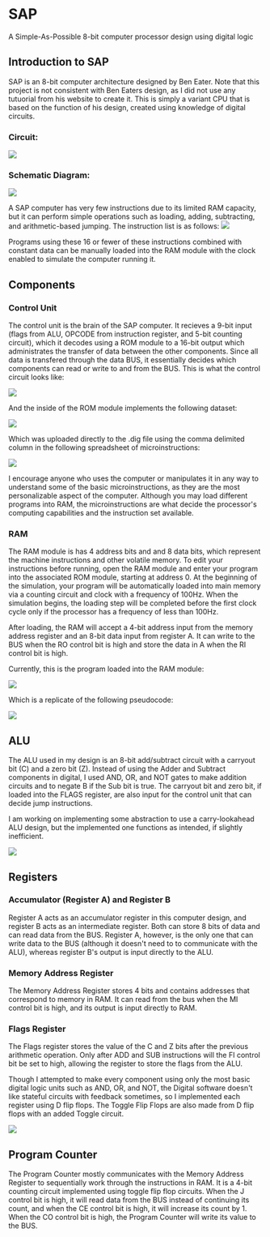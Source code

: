 # SAP
A Simple-As-Possible 8-bit computer processor design using digital logic

## Introduction to SAP ##

SAP is an 8-bit computer architecture designed by Ben Eater. Note that this project is not consistent with Ben Eaters design, as I did not use any tutuorial from his website to create it. This is simply a variant CPU that is based on the function of his design, created using knowledge of digital circuits.

### Circuit:

<img src="Images/SAP.png">

### Schematic Diagram:

<img src="Images/Schematic.jpg">

A SAP computer has very few instructions due to its limited RAM capacity, but it can perform simple operations such as loading, adding, subtracting, and arithmetic-based jumping. The instruction list is as follows:
<img src="Images/Instructions.png">

Programs using these 16 or fewer of these instructions combined with constant data can be manually loaded into the RAM module with the clock enabled to simulate the computer running it. 

## Components

### Control Unit

The control unit is the brain of the SAP computer. It recieves a 9-bit input (flags from ALU, OPCODE from instruction register, and 5-bit counting circuit), which it decodes using a ROM module to a 16-bit output which administrates the transfer of data between the other components. Since all data is transfered through the data BUS, it essentially decides which components can read or write to and from the BUS. This is what the control circuit looks like:

<img src="Images/Control.png">

And the inside of the ROM module implements the following dataset:

<img src="Images/ROM.png">

Which was uploaded directly to the .dig file using the comma delimited column in the following spreadsheet of microinstructions:

<img src="Images/Microinstructions.png">

I encourage anyone who uses the computer or manipulates it in any way to understand some of the basic microinstructions, as they are the most personalizable aspect of the computer. Although you may load different programs into RAM, the microinstructions are what decide the processor's computing capabilities and the instruction set available. 

### RAM

The RAM module is has 4 address bits and and 8 data bits, which represent the machine instructions and other volatile memory. To edit your instructions before running, open the RAM module and enter your program into the associated ROM module, starting at address 0. At the beginning of the simulation, your program will be automatically loaded into main memory via a counting circuit and clock with a frequency of 100Hz. When the simulation begins, the loading step will be completed before the first clock cycle only if the processor has a frequency of less than 100Hz. 

After loading, the RAM will accept a 4-bit address input from the memory address register and an 8-bit data input from register A. It can write to the BUS when the RO control bit is high and store the data in A when the RI control bit is high.

Currently, this is the program loaded into the RAM module:

<img src="Images/Current_RAM.png">

Which is a replicate of the following pseudocode: 

<img src="Images/Replicate.png">

## ALU

The ALU used in my design is an 8-bit add/subtract circuit with a carryout bit (C) and a zero bit (Z). Instead of using the Adder and Subtract components in digital, I used AND, OR, and NOT gates to make addition circuits and to negate B if the Sub bit is true. The carryout bit and zero bit, if loaded into the FLAGS register, are also input for the control unit that can decide jump instructions. 

I am working on implementing some abstraction to use a carry-lookahead ALU design, but the implemented one functions as intended, if slightly inefficient. 

<img src="Images/ALU.png">

## Registers

### Accumulator (Register A) and Register B

Register A acts as an accumulator register in this computer design, and register B acts as an intermediate register. Both can store 8 bits of data and can read data from the BUS. Register A, however, is the only one that can write data to the BUS (although it doesn't need to to communicate with the ALU), whereas register B's output is input directly to the ALU. 

### Memory Address Register

The Memory Address Register stores 4 bits and contains addresses that correspond to memory in RAM. It can read from the bus when the MI control bit is high, and its output is input directly to RAM.

### Flags Register

The Flags register stores the value of the C and Z bits after the previous arithmetic operation. Only after ADD and SUB instructions will the FI control bit be set to high, allowing the register to store the flags from the ALU. 

Though I attempted to make every component using only the most basic digital logic units such as AND, OR, and NOT, the Digital software doesn't like stateful circuits with feedback sometimes, so I implemented each register using D flip flops. The Toggle Flip Flops are also made from D flip flops with an added Toggle circuit. 

<img src="Images/Register.png">

## Program Counter

The Program Counter mostly communicates with the Memory Address Register to sequentially work through the instructions in RAM. It is a 4-bit counting circuit implemented using toggle flip flop circuits. When the J control bit is high, it will read data from the BUS instead of continuing its count, and when the CE control bit is high, it will increase its count by 1. When the CO control bit is high, the Program Counter will write its value to the BUS. 
